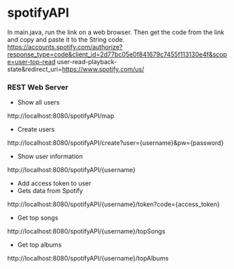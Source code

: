 # spotifyAPI

In main.java, run the link on a web browser. Then get the code from the link and copy and paste it to the String code. 
https://accounts.spotify.com/authorize?response_type=code&client_id=2d77bc05e0f841679c7455f113130e4f&scope=user-top-read user-read-playback-state&redirect_uri=https://www.spotify.com/us/

### REST Web Server

- Show all users

http://localhost:8080/spotifyAPI/map

- Create users

http://localhost:8080/spotifyAPI/create?user={username}&pw={password}

- Show user information

http://localhost:8080/spotifyAPI/{username}

- Add access token to user
- Gets data from Spotify

http://localhost:8080/spotifyAPI/{username}/token?code={access_token}

- Get top songs

http://localhost:8080/spotifyAPI/{username}/topSongs

- Get top albums

http://localhost:8080/spotifyAPI/{username}/topAlbums

